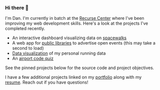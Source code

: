 ### Hi there 👋

I'm Dan.  I'm currently in batch at the [Recurse Center](http://recurse.com) where I've been improving my web development skills.  Here's a look at the projects I've completed recently. 

* An interactive dashboard visualizing data on [spacewalks](https://d-murphy.github.io/spacewalk-dashboard/)
* A web app for [public libraries](https://github.com/d-murphy/LibraryPrograms) to advertise open events (this may take a second to load)
* [Data visualization](https://d-murphy.github.io/StravaRunDataDashboard.html) of my personal running data
* An [airport code quiz](https://d-murphy.github.io/airport-code-game/)

See the pinned projects below for the source code and project objectives.  

I have a few additional projects linked on my [portfolio](https://d-murphy.github.io/) along with my [resume](https://d-murphy.github.io/resume.html).  Reach out if you have questions!


